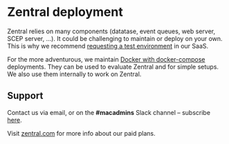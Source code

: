 # Zentral deployment

Zentral relies on many components (datatase, event queues, web server, SCEP server, …). It could be challenging to maintain or deploy on your own. This is why we recommend [requesting a test environment](https://www.zentral.com/contact/) in our SaaS.

For the more adventurous, we maintain [Docker with docker-compose](./docker-compose) deployments. They can be used to evaluate Zentral and for simple setups. We also use them internally to work on Zentral.

## Support

Contact us via email, or on the **#macadmins** Slack channel – subscribe [here](https://macadmins.herokuapp.com).

Visit [zentral.com](https://www.zentral.com) for more info about our paid plans.
